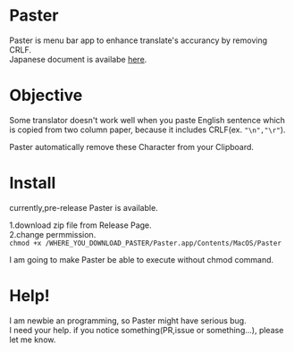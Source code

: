 # Paster
Paster is menu bar app to enhance translate's accurancy by removing CRLF.  
Japanese document is availabe [here](http://yebityon.hatenablog.com/entry/2020/03/07/161614).

# Objective
Some translator doesn't work well when you paste English sentence which is copied from two column paper, because it includes CRLF(ex. `"\n","\r"`).  

Paster automatically remove these Character from your Clipboard.

# Install 
currently,pre-release Paster is available. 

1.download zip file from Release Page.  
2.change permmission.  
  `chmod +x /WHERE_YOU_DOWNLOAD_PASTER/Paster.app/Contents/MacOS/Paster`  
  
I am going to make Paster be able to execute without chmod command.

# Help!
I am newbie an programming, so Paster might have serious bug.  
I need your help. if you notice something(PR,issue or something...), please let me know.  
